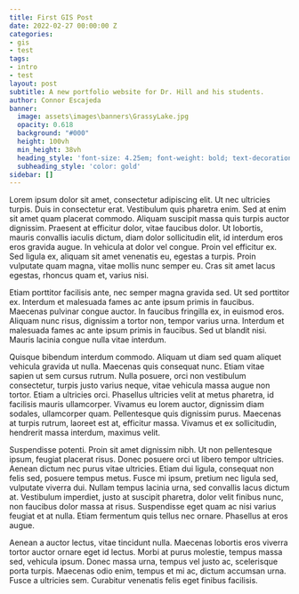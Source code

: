 ```yaml
---
title: First GIS Post
date: 2022-02-27 00:00:00 Z
categories:
- gis
- test
tags:
- intro
- test
layout: post
subtitle: A new portfolio website for Dr. Hill and his students.
author: Connor Escajeda
banner:
  image: assets\images\banners\GrassyLake.jpg
  opacity: 0.618
  background: "#000"
  height: 100vh
  min_height: 38vh
  heading_style: 'font-size: 4.25em; font-weight: bold; text-decoration: underline'
  subheading_style: 'color: gold'
sidebar: []
---
```


Lorem ipsum dolor sit amet, consectetur adipiscing elit. Ut nec ultricies turpis. Duis in consectetur erat. Vestibulum quis pharetra enim. Sed at enim sit amet quam placerat commodo. Aliquam suscipit massa quis turpis auctor dignissim. Praesent at efficitur dolor, vitae faucibus dolor. Ut lobortis, mauris convallis iaculis dictum, diam dolor sollicitudin elit, id interdum eros eros gravida augue. In vehicula at dolor vel congue. Proin vel efficitur ex. Sed ligula ex, aliquam sit amet venenatis eu, egestas a turpis. Proin vulputate quam magna, vitae mollis nunc semper eu. Cras sit amet lacus egestas, rhoncus quam et, varius nisi.

Etiam porttitor facilisis ante, nec semper magna gravida sed. Ut sed porttitor ex. Interdum et malesuada fames ac ante ipsum primis in faucibus. Maecenas pulvinar congue auctor. In faucibus fringilla ex, in euismod eros. Aliquam nunc risus, dignissim a tortor non, tempor varius urna. Interdum et malesuada fames ac ante ipsum primis in faucibus. Sed ut blandit nisi. Mauris lacinia congue nulla vitae interdum.

Quisque bibendum interdum commodo. Aliquam ut diam sed quam aliquet vehicula gravida ut nulla. Maecenas quis consequat nunc. Etiam vitae sapien ut sem cursus rutrum. Nulla posuere, orci non vestibulum consectetur, turpis justo varius neque, vitae vehicula massa augue non tortor. Etiam a ultricies orci. Phasellus ultricies velit at metus pharetra, id facilisis mauris ullamcorper. Vivamus eu lorem auctor, dignissim diam sodales, ullamcorper quam. Pellentesque quis dignissim purus. Maecenas at turpis rutrum, laoreet est at, efficitur massa. Vivamus et ex sollicitudin, hendrerit massa interdum, maximus velit.

Suspendisse potenti. Proin sit amet dignissim nibh. Ut non pellentesque ipsum, feugiat placerat risus. Donec posuere orci ut libero tempor ultricies. Aenean dictum nec purus vitae ultricies. Etiam dui ligula, consequat non felis sed, posuere tempus metus. Fusce mi ipsum, pretium nec ligula sed, vulputate viverra dui. Nullam tempus lacinia urna, sed convallis lacus dictum at. Vestibulum imperdiet, justo at suscipit pharetra, dolor velit finibus nunc, non faucibus dolor massa at risus. Suspendisse eget quam ac nisi varius feugiat et at nulla. Etiam fermentum quis tellus nec ornare. Phasellus at eros augue.

Aenean a auctor lectus, vitae tincidunt nulla. Maecenas lobortis eros viverra tortor auctor ornare eget id lectus. Morbi at purus molestie, tempus massa sed, vehicula ipsum. Donec massa urna, tempus vel justo ac, scelerisque porta turpis. Maecenas odio enim, tempus et mi ac, dictum accumsan urna. Fusce a ultricies sem. Curabitur venenatis felis eget finibus facilisis.
